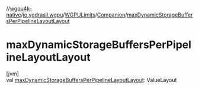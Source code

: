 //[wgpu4k-native](../../../../index.md)/[io.ygdrasil.wgpu](../../index.md)/[WGPULimits](../index.md)/[Companion](index.md)/[maxDynamicStorageBuffersPerPipelineLayoutLayout](max-dynamic-storage-buffers-per-pipeline-layout-layout.md)

# maxDynamicStorageBuffersPerPipelineLayoutLayout

[jvm]\
val [maxDynamicStorageBuffersPerPipelineLayoutLayout](max-dynamic-storage-buffers-per-pipeline-layout-layout.md): ValueLayout